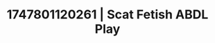 ---
categories:
- Intimate rebellion
- Emotion-driven NSFW
- Threesome action
- Softcore vibes
- Titty fuck
image: /assets/images/1747801120261.jpg
layout: post
seo:
  description: Featured content with exclusive Scat Fetish, ABDL Play. HD images available.
  keywords: Scat Fetish, ABDL Play
  og_image: /assets/images/1747801120261.jpg
  schema_type: VisualArtwork
tags:
- ABDL Play
- Scat Fetish
- '#1747801120261'
title: 1747801120261 | Scat Fetish ABDL Play
---